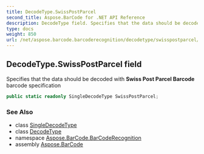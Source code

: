 ```yaml
---
title: DecodeType.SwissPostParcel
second_title: Aspose.BarCode for .NET API Reference
description: DecodeType field. Specifies that the data should be decoded with Swiss Post Parcel Barcode barcode specification
type: docs
weight: 850
url: /net/aspose.barcode.barcoderecognition/decodetype/swisspostparcel/
---
```

## DecodeType.SwissPostParcel field

Specifies that the data should be decoded with **Swiss Post Parcel Barcode** barcode specification

```csharp
public static readonly SingleDecodeType SwissPostParcel;
```

### See Also

* class [SingleDecodeType](../../singledecodetype/)
* class [DecodeType](../)
* namespace [Aspose.BarCode.BarCodeRecognition](../../../aspose.barcode.barcoderecognition/)
* assembly [Aspose.BarCode](../../../)


